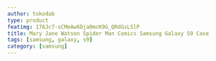 ```yaml
---
author: tokodab
type: product
featimg: 176Jc7-sCMeAw6Dja0mcK9G_QRdGsLSlP
title: Mary Jane Watson Spider Man Comics Samsung Galaxy S9 Case
tags: [samsung, galaxy, s9]
category: [samsung]
---
```


